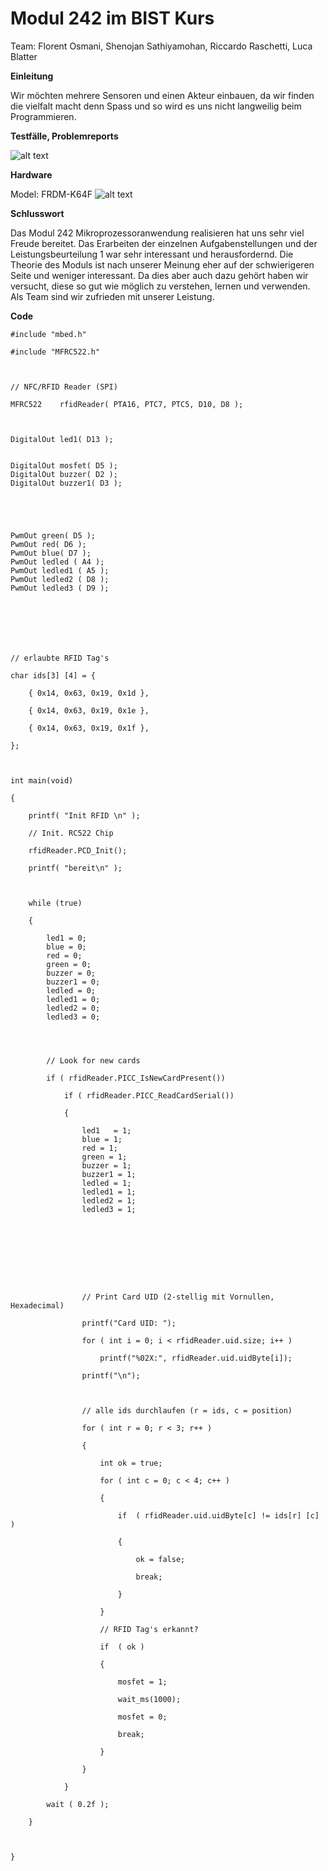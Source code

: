 <h1>Modul 242 im BIST Kurs</h1>
Team: Florent Osmani, Shenojan Sathiyamohan, Riccardo Raschetti, Luca Blatter


**Einleitung**

Wir möchten mehrere Sensoren und einen Akteur einbauen, da wir finden die vielfalt macht denn Spass und so wird es uns nicht langweilig beim Programmieren. 

**Testfälle, Problemreports**

![alt text](https://github.com/florenttbz/Modul_242/blob/master/Capture.PNG "Testfälle")

**Hardware**

Model: FRDM-K64F
![alt text](https://github.com/florenttbz/Modul_242/blob/master/ndxmfotro.jpeg "FRDM-K64F")

**Schlusswort**

Das Modul 242 Mikroprozessoranwendung realisieren hat uns sehr viel Freude bereitet.
Das Erarbeiten der einzelnen Aufgabenstellungen und der Leistungsbeurteilung 1 war sehr interessant und herausfordernd.
Die Theorie des Moduls ist nach unserer Meinung eher auf der schwierigeren Seite und weniger interessant. Da dies aber auch dazu gehört haben wir versucht, diese so gut wie möglich zu verstehen, lernen und verwenden.
Als Team sind wir zufrieden mit unserer Leistung.


**Code**

    #include "mbed.h"

    #include "MFRC522.h"



    // NFC/RFID Reader (SPI)

    MFRC522    rfidReader( PTA16, PTC7, PTC5, D10, D8 );



    DigitalOut led1( D13 );


    DigitalOut mosfet( D5 );
    DigitalOut buzzer( D2 );
    DigitalOut buzzer1( D3 );





    PwmOut green( D5 );
    PwmOut red( D6 );
    PwmOut blue( D7 );
    PwmOut ledled ( A4 );
    PwmOut ledled1 ( A5 );
    PwmOut ledled2 ( D8 );
    PwmOut ledled3 ( D9 );







    // erlaubte RFID Tag's

    char ids[3] [4] = {

        { 0x14, 0x63, 0x19, 0x1d },

        { 0x14, 0x63, 0x19, 0x1e },

        { 0x14, 0x63, 0x19, 0x1f },

    };



    int main(void)

    {

        printf( "Init RFID \n" );

        // Init. RC522 Chip

        rfidReader.PCD_Init();

        printf( "bereit\n" );



        while (true) 

        {

            led1 = 0;
            blue = 0;
            red = 0;
            green = 0;
            buzzer = 0;
            buzzer1 = 0;
            ledled = 0;
            ledled1 = 0;
            ledled2 = 0;
            ledled3 = 0;




            // Look for new cards

            if ( rfidReader.PICC_IsNewCardPresent())

                if ( rfidReader.PICC_ReadCardSerial()) 

                {

                    led1   = 1;
                    blue = 1;
                    red = 1;
                    green = 1;
                    buzzer = 1;
                    buzzer1 = 1;
                    ledled = 1;
                    ledled1 = 1;
                    ledled2 = 1;
                    ledled3 = 1; 









                    // Print Card UID (2-stellig mit Vornullen, Hexadecimal)

                    printf("Card UID: ");

                    for ( int i = 0; i < rfidReader.uid.size; i++ )

                        printf("%02X:", rfidReader.uid.uidByte[i]);

                    printf("\n");



                    // alle ids durchlaufen (r = ids, c = position)

                    for ( int r = 0; r < 3; r++ ) 

                    {

                        int ok = true;

                        for ( int c = 0; c < 4; c++ ) 

                        {

                            if  ( rfidReader.uid.uidByte[c] != ids[r] [c] ) 

                            {

                                ok = false;

                                break;

                            }

                        }

                        // RFID Tag's erkannt?

                        if  ( ok ) 

                        {

                            mosfet = 1;

                            wait_ms(1000);

                            mosfet = 0;

                            break;

                        }

                    }

                }

            wait ( 0.2f );

        }



    }
